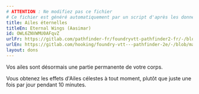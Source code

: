 ```yaml
---
# ATTENTION : Ne modifiez pas ce fichier
# Ce fichier est généré automatiquement par un script d'après les données du module Foundry VTT officiel et de sa traduction
title: Ailes éternelles
titleEn: Eternal Wings (Aasimar)
id: OWL6ZNVWMU0AFqvZ
urlFr: https://gitlab.com/pathfinder-fr/foundryvtt-pathfinder2-fr/-/blob/master/data/feats/OWL6ZNVWMU0AFqvZ.htm
urlEn: https://gitlab.com/hooking/foundry-vtt---pathfinder-2e/-/blob/master/packs/data/feats.db/eternal-wings-aasimar.json
layout: dons
---
```

Vos ailes sont désormais une partie permanente de votre corps.

Vous obtenez les effets d'Ailes célestes à tout moment, plutôt que juste une fois par jour pendant 10 minutes.
